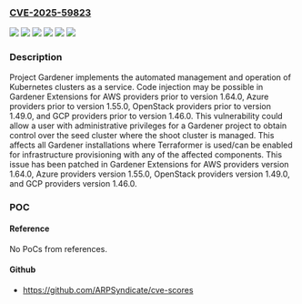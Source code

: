 ### [CVE-2025-59823](https://cve.mitre.org/cgi-bin/cvename.cgi?name=CVE-2025-59823)
![](https://img.shields.io/static/v1?label=Product&message=gardener-extension-provider-aws&color=blue)
![](https://img.shields.io/static/v1?label=Version&message=%3C%201.46.0%20&color=brightgreen)
![](https://img.shields.io/static/v1?label=Version&message=%3C%201.49.0%20&color=brightgreen)
![](https://img.shields.io/static/v1?label=Version&message=%3C%201.55.0%20&color=brightgreen)
![](https://img.shields.io/static/v1?label=Version&message=%3C%201.64.0%20&color=brightgreen)
![](https://img.shields.io/static/v1?label=Vulnerability&message=CWE-94%3A%20Improper%20Control%20of%20Generation%20of%20Code%20('Code%20Injection')&color=brightgreen)

### Description

Project Gardener implements the automated management and operation of Kubernetes clusters as a service. Code injection may be possible in Gardener Extensions for AWS providers prior to version 1.64.0, Azure providers prior to version 1.55.0, OpenStack providers prior to version 1.49.0, and GCP providers prior to version 1.46.0. This vulnerability could allow a user with administrative privileges for a Gardener project to obtain control over the seed cluster where the shoot cluster is managed. This affects all Gardener installations where Terraformer is used/can be enabled for infrastructure provisioning with any of the affected components. This issue has been patched in Gardener Extensions for AWS providers version 1.64.0, Azure providers version 1.55.0, OpenStack providers version 1.49.0, and GCP providers version 1.46.0.

### POC

#### Reference
No PoCs from references.

#### Github
- https://github.com/ARPSyndicate/cve-scores

